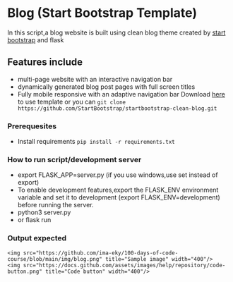 # Blog (Start Bootstrap Template)

In this script,a blog website is built using clean blog theme created by [start bootstrap](https://startbootstrap.com/) and flask
## Features include
- multi-page website with an interactive navigation bar
- dynamically generated blog post pages with full screen titles
- Fully mobile responsive with an adaptive navigation bar 
Download [here](https://startbootstrap.com/theme/clean-blog) to use template or you can `git clone https://github.com/StartBootstrap/startbootstrap-clean-blog.git`

### Prerequesites
- Install requirements `pip install -r requirements.txt`

### How to run script/development server
- export FLASK_APP=server.py (if you use windows,use set instead of export)
- To enable development features,export the FLASK_ENV environment variable and set it to development (export FLASK_ENV=development) before running the server.
- python3 server.py
- or flask run

### Output expected
    <img src="https://github.com/ima-eky/100-days-of-code-course/blob/main/img/blog.png" title="Sample image" width="400"/>
    <img src="https://docs.github.com/assets/images/help/repository/code-button.png" title="Code button" width="400"/>
